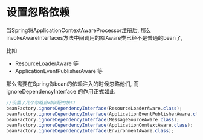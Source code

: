 # 设置忽略依赖

当Spring将ApplicationContextAwareProcessor注册后, 那么invokeAwareInterfaces方法中间调用的额Aware类已经不是普通的bean了,

比如

- ResourceLoaderAware 等
- ApplicationEventPublisherAware 等

那么需要在Spring做bean的依赖注入的时候忽略他们, 而 ignoreDependencyInterface 的作用正式如此

```java
//设置了几个忽略自动装配的接口
beanFactory.ignoreDependencyInterface(ResourceLoaderAware.class);
beanFactory.ignoreDependencyInterface(ApplicationEventPublisherAware.class);
beanFactory.ignoreDependencyInterface(MessageSourceAware.class);
beanFactory.ignoreDependencyInterface(ApplicationContextAware.class);
beanFactory.ignoreDependencyInterface(EnvironmentAware.class);
```




